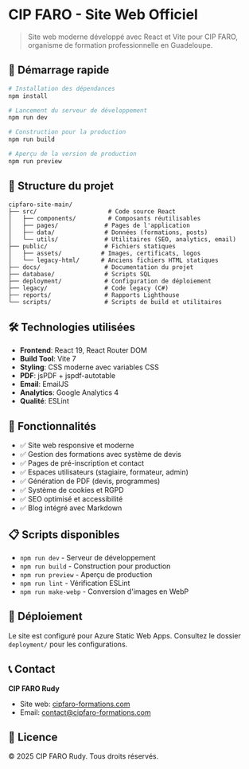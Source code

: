 # CIP FARO - Site Web Officiel

> Site web moderne développé avec React et Vite pour CIP FARO, organisme de formation professionnelle en Guadeloupe.

## 🚀 Démarrage rapide

```bash
# Installation des dépendances
npm install

# Lancement du serveur de développement
npm run dev

# Construction pour la production
npm run build

# Aperçu de la version de production
npm run preview
```

## 📁 Structure du projet

```
cipfaro-site-main/
├── src/                    # Code source React
│   ├── components/         # Composants réutilisables
│   ├── pages/             # Pages de l'application
│   ├── data/              # Données (formations, posts)
│   └── utils/             # Utilitaires (SEO, analytics, email)
├── public/                # Fichiers statiques
│   ├── assets/           # Images, certificats, logos
│   └── legacy-html/      # Anciens fichiers HTML statiques
├── docs/                  # Documentation du projet
├── database/              # Scripts SQL
├── deployment/            # Configuration de déploiement
├── legacy/                # Code legacy (C#)
├── reports/               # Rapports Lighthouse
└── scripts/               # Scripts de build et utilitaires
```

## 🛠 Technologies utilisées

- **Frontend**: React 19, React Router DOM
- **Build Tool**: Vite 7
- **Styling**: CSS moderne avec variables CSS
- **PDF**: jsPDF + jspdf-autotable
- **Email**: EmailJS
- **Analytics**: Google Analytics 4
- **Qualité**: ESLint

## 🎯 Fonctionnalités

- ✅ Site web responsive et moderne
- ✅ Gestion des formations avec système de devis
- ✅ Pages de pré-inscription et contact
- ✅ Espaces utilisateurs (stagiaire, formateur, admin)
- ✅ Génération de PDF (devis, programmes)
- ✅ Système de cookies et RGPD
- ✅ SEO optimisé et accessibilité
- ✅ Blog intégré avec Markdown

## 📋 Scripts disponibles

- `npm run dev` - Serveur de développement
- `npm run build` - Construction pour production
- `npm run preview` - Aperçu de production
- `npm run lint` - Vérification ESLint
- `npm run make-webp` - Conversion d'images en WebP

## 🚀 Déploiement

Le site est configuré pour Azure Static Web Apps. Consultez le dossier `deployment/` pour les configurations.

## 📞 Contact

**CIP FARO Rudy**
- Site web: [cipfaro-formations.com](https://cipfaro-formations.com)
- Email: contact@cipfaro-formations.com

## 📄 Licence

© 2025 CIP FARO Rudy. Tous droits réservés.